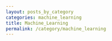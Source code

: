 ```yaml
---
layout: posts_by_category
categories: machine_learning
title: Machine_Learning
permalink: /category/machine_learning
---
```

